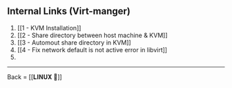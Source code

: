 ## Internal Links (Virt-manger)

1. [[1 - KVM Installation]]
2. [[2 - Share directory between host machine & KVM]]
3. [[3 - Automout share directory in KVM]]
4. [[4 - Fix network default is not active error in libvirt]]
5. 


-------------------------

Back = [[𝐋𝐈𝐍𝐔𝐗 🔗]]


